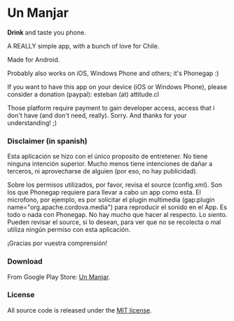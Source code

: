 # Un Manjar

**Drink** and taste you phone.

A REALLY simple app, with a bunch of love for Chile.

Made for Android.

Probably also works on iOS, Windows Phone and others; it's Phonegap :)

If you want to have this app on your device (iOS or Windows Phone), please consider a donation (paypal): esteban (at) attitude.cl

Those platform require payment to gain developer access, access that i don't have (and don't need, really). Sorry. And thanks for your understanding! ;)

### Disclaimer (in spanish)
Esta aplicación se hizo con el único proposito de entretener. No tiene ninguna intención superior. Mucho menos tiene intenciones de dañar a terceros, ni aprovecharse de alguien (por eso, no hay publicidad).

Sobre los permisos utilizados, por favor, revisa el source (config.xml). Son los que Phonegap requiere para llevar a cabo un app como esta. El microfono, por ejemplo, es por solicitar el plugin multimedia (gap:plugin name="org.apache.cordova.media") para reproducir el sonido en el App. Es todo o nada con Phonegap. No hay mucho que hacer al respecto. Lo siento. Pueden revisar el source, si lo desean, para ver que no se recolecta o mal utiliza ningún permiso con esta aplicación.

¡Gracias por vuestra comprensión!

### Download
From Google Play Store: [Un Manjar](https://play.google.com/store/apps/details?id=cl.attitude.unmanjar).

### License
All source code is released under the [MIT license](https://opensource.org/licenses/MIT).

